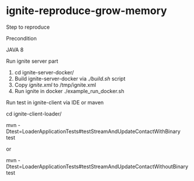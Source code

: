 # ignite-reproduce-grow-memory



Step to reproduce

Precondition

JAVA 8

Run ignite server part
1. cd ignite-server-docker/
1. Build ignite-server-docker via *./build.sh* script
2. Copy *ignite.xml* to /tmp/ignite.xml
3. Run ignite in docker ./example_run_docker.sh


Run test in ignite-client 
via IDE or maven

cd ignite-client-loader/

mvn -Dtest=LoaderApplicationTests#testStreamAndUpdateContactWithBinary test

or

mvn -Dtest=LoaderApplicationTests#testStreamAndUpdateContactWithoutBinary test

